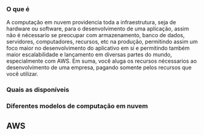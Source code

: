 
### O que é

A computação em nuvem providencia toda a infraestrutura, seja de hardware ou software, para o desenvolvimento de uma aplicação, assim não é nécessario se preocupar com armazenamento, banco de dados, servidores, computadores, recursos, etc na produção, permitindo assim um foco maior no desenvolvimento do aplicativo em si e permitindo também maior escalabilidade e lançamento em diversas partes do mundo, especialmente com AWS. Em suma, você aluga os recursos nécessarios ao desenvolvimento de uma empresa, pagando somente pelos recursos que você utilizar.

### Quais as disponíveis



### Diferentes modelos de computação em nuvem

## AWS

